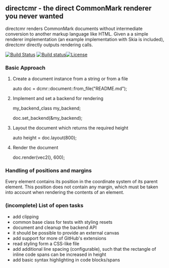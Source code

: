 ## directcmr - the direct CommonMark renderer you never wanted

directcmr renders CommonMark documents without intermediate conversion to another markup language like HTML.
Given a a simple renderer implementation (an example implementation with Skia is
included), directcmr directly outputs rendering calls.

[![Build Status](https://travis-ci.org/nafest/directcmr.svg?branch=master)](https://travis-ci.org/nafest/directcmr)
[![Build status](https://ci.appveyor.com/api/projects/status/60tt0hrnakb7expb?svg=true)](https://ci.appveyor.com/project/nafest/directcmr)[![License](https://img.shields.io/badge/license-MIT-blue.svg)](http://opensource.org/licenses/MIT)

### Basic Approach
1. Create a document instance from a string or from a file


    auto doc = dcmr::document::from_file("README.md");
    
2. Implement and set a backend for rendering


    my_backend_class my_backend;
    
    doc.set_backend(&my_backend);

2. Layout the document which returns the required height


    auto height = doc.layout(800);

3. Render the document


    doc.render(vec2(), 600);


### Handling of positions and margins
Every element contains its position in the coordinate system of its parent element. This
position does not contain any margin, which must be taken into account when rendering
the contents of an element.

### (incomplete) List of open tasks
- add clipping
- common base class for tests with styling resets
- document and cleanup the backend API
- it should be possible to provide an external canvas
- add support for more of GitHub's extensions
- read styling form a CSS-like file
- add additional line spacing (configurable), such that the rectangle of inline code spans
  can be increased in height
- add basic syntax highlighting in code blocks/spans
